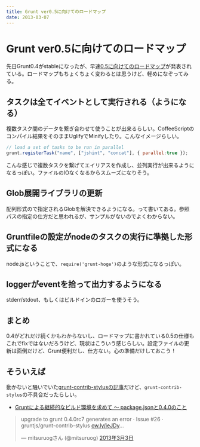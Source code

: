 ```yaml
---
title: Grunt ver0.5に向けてのロードマップ
date: 2013-03-07
---
```


# Grunt ver0.5に向けてのロードマップ

先日Grunt0.4がstableになったが、早速[0.5に向けてのロードマップ](https://github.com/gruntjs/grunt/wiki/Roadmap)が発表されている。ロードマップもちょくちょく変わるとは思うけど、軽めになぞってみる。

## タスクは全てイベントとして実行される（ようになる）

複数タスク間のデータを繋ぎ合わせて使うことが出来るらしい。CoffeeScriptのコンパイル結果をそのままUglifyでMinifyしたり。こんなイメージらしい。

```js
// load a set of tasks to be run in parallel
grunt.registerTask("name", ["jshint", "concat"], { parallel:true });
```

こんな感じで複数タスクを繋げてエイリアスを作成し、並列実行が出来るようになるっぽい。ファイルのIOなくなるからスムーズになりそう。

## Glob展開ライブラリの更新

配列形式ので指定されるGlobを解決できるようになる。って書いてある。参照パスの指定の仕方だと思われるが、サンプルがないのでよくわからない。

## Gruntfileの設定がnodeのタスクの実行に準拠した形式になる

node.jsということで、`require('grunt-hoge')`のような形式になるっぽい。

## loggerがeventを拾って出力するようになる

stderr/stdout、もしくはビルドインのロガーを使うそう。

## まとめ

0.4がどれだけ続くかもわからないし、ロードマップに書かれている0.5の仕様もこれでfixではないだろうけど、現状はこういう感じらしい。設定ファイルの更新は面倒だけど、Grunt便利だし、仕方ない。心の準備だけしておこう！

## そういえば

動かないと騒いでいた[grunt-contrib-stylusの記事](/posts/2013/gruntjs-0-4.html)だけど、`grunt-contrib-stylus`の不具合だったらしい。

- [Gruntによる継続的なビルド環境を求めて 〜 package.jsonと0.4.0のこと](http://havelog.ayumusato.com/develop/others/e539-manage_grunt_build_env.html)

<blockquote class="twitter-tweet" lang="ja"><p>upgrade to grunt 0.4.0rc7 generates an error · Issue #26 · gruntjs/grunt-contrib-stylus <a href="http://t.co/ISyq72wQVm" title="http://ow.ly/ieJDy">ow.ly/ieJDy</a>...</p>&mdash; mitsuruogさん (@mitsuruog) <a href="https://twitter.com/mitsuruog/status/308067525038575616">2013年3月3日</a></blockquote>
